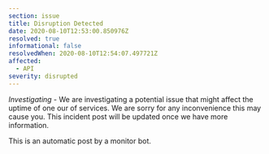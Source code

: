 ```yaml
---
section: issue
title: Disruption Detected
date: 2020-08-10T12:53:00.850976Z
resolved: true
informational: false
resolvedWhen: 2020-08-10T12:54:07.497721Z
affected:
  - API
severity: disrupted
---
```

*Investigating* - We are investigating a potential issue that might affect the uptime of one our of services. We are sorry for any inconvenience this may cause you. This incident post will be updated once we have more information.

This is an automatic post by a monitor bot.
        